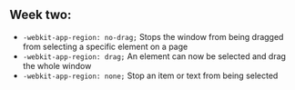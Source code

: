 ## Week two:
* `-webkit-app-region: no-drag;` Stops the window from being dragged from selecting a specific element on a page
* `-webkit-app-region: drag;` An element can now be selected and drag the whole window
* `-webkit-app-region: none;` Stop an item or text from being selected
